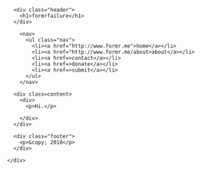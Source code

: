 <!DOCTYPEhtml>
<!-- making a comment -->
<html>
  <head>
	<link href="https://fonts.googleapis.com/css?family=Montserrat|Open+Sans" rel="stylesheet">
    <link rel="stylesheet" type="text/css" href="./formerfailure.css">
    <title>about</title>
  </head>
  
  <body>
    <div class="wrapper">
      
	  <div class="header">
	    <h1>formrfailure</h1>
      </div>
        
		<nav>
          <ul class="nav">
            <li><a href="http://www.formr.me">home</a></li>
	        <li><a href="http://www.formr.me/about>about</a></li>
	        <li><a href=>contact</a></li>
		    <li><a href=>donate</a></li>
	        <li><a href=>submit</a></li>
	      </ul>
	    </nav>
      
	  <div class=content>
		<div>
	      <p>Hi.</p>
		  
		</div>
	  </div>
	  
	  <div class="footer">
	    <p>&copy; 2018</p>
	  </div>
	
	</div>  
  </body>
</html>